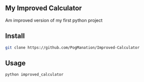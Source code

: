 ## My Improved Calculator
Am improved version of my first python project

## Install

```sh
git clone https://github.com/PogManation/Improved-Calculator
```

## Usage

```sh
python improved_calculator
```
